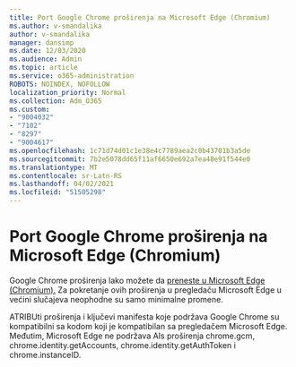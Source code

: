 ```yaml
---
title: Port Google Chrome proširenja na Microsoft Edge (Chromium)
ms.author: v-smandalika
author: v-smandalika
manager: dansimp
ms.date: 12/03/2020
ms.audience: Admin
ms.topic: article
ms.service: o365-administration
ROBOTS: NOINDEX, NOFOLLOW
localization_priority: Normal
ms.collection: Adm_O365
ms.custom:
- "9004032"
- "7102"
- "8297"
- "9004617"
ms.openlocfilehash: 1c71d74d01c1e38e4c7789aea2c0b43701b3a5de
ms.sourcegitcommit: 7b2e5078dd65f11af6650e692a7ea48e91f544e0
ms.translationtype: MT
ms.contentlocale: sr-Latn-RS
ms.lasthandoff: 04/02/2021
ms.locfileid: "51505298"
---
```

# <a name="port-google-chrome-extensions-to-microsoft-edge-chromium"></a>Port Google Chrome proširenja na Microsoft Edge (Chromium)

Google Chrome proširenja lako možete da [preneste u Microsoft Edge (Chromium).](https://docs.microsoft.com/microsoft-edge/extensions-chromium/developer-guide/port-chrome-extension) Za pokretanje ovih proširenja u pregledaču Microsoft Edge u većini slučajeva neophodne su samo minimalne promene.

ATRIBUti proširenja i ključevi manifesta koje podržava Google Chrome su kompatibilni sa kodom koji je kompatibilan sa pregledačem Microsoft Edge. Međutim, Microsoft Edge ne podržava AIs proširenja chrome.gcm, chrome.identity.getAccounts, chrome.identity.getAuthToken i chrome.instanceID.